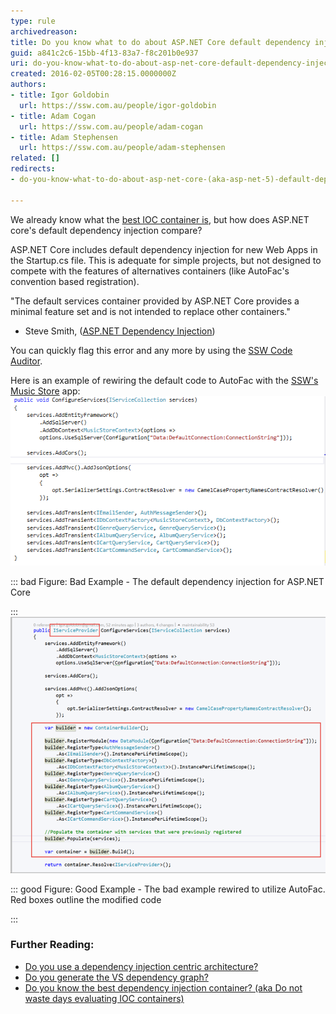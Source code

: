 ```yaml
---
type: rule
archivedreason: 
title: Do you know what to do about ASP.NET Core default dependency injection?
guid: a841c2c6-15bb-4f13-83a7-f8c201b0e937
uri: do-you-know-what-to-do-about-asp-net-core-default-dependency-injection
created: 2016-02-05T00:28:15.0000000Z
authors:
- title: Igor Goldobin
  url: https://ssw.com.au/people/igor-goldobin
- title: Adam Cogan
  url: https://ssw.com.au/people/adam-cogan
- title: Adam Stephensen
  url: https://ssw.com.au/people/adam-stephensen
related: []
redirects:
- do-you-know-what-to-do-about-asp-net-core-(aka-asp-net-5)-default-dependency-injection

---
```


We already know what the [best IOC container is](/_layouts/15/FIXUPREDIRECT.ASPX?WebId=3dfc0e07-e23a-4cbb-aac2-e778b71166a2&TermSetId=07da3ddf-0924-4cd2-a6d4-a4809ae20160&TermId=0aa194e1-2de9-4ed1-b430-444109d65a50), but how does ASP.NET core's default dependency injection compare?

ASP.NET Core includes default dependency injection for new Web Apps in the Startup.cs file. This is adequate for simple projects, but not designed to compete with the features of alternatives containers (like AutoFac's convention based registration).

"The default services container provided by ASP.NET Core provides a minimal feature set and is not intended to replace other containers."

- Steve Smith, ([ASP.NET Dependency Injection](http://docs.asp.net/en/latest/fundamentals/dependency-injection.html))

<!--endintro-->

You can quickly flag this error and any more by using the [SSW Code Auditor](https://www.ssw.com.au/ssw/CodeAuditor/).

Here is an example of rewiring the default code to AutoFac with the [SSW's Music Store](https://github.com/SSWConsulting/enterprise-musicstore-ui-angular2)  app:
![](SSW-DependencyInjection-Example-Default-Bad.png)

::: bad
Figure: Bad Example - The default dependency injection for ASP.NET Core

:::
![](SSW-DependencyInjection-Example-Default-Good.png)

::: good
Figure: Good Example - The bad example rewired to utilize AutoFac. Red boxes outline the modified code


:::

### Further Reading:

* [Do you use a dependency injection centric architecture?](/do-you-use-a-dependency-injection-centric-architecture)
* [Do you generate the VS dependency graph?](/Pages/DoYouGenerateTheVSDependencyGraph.aspx)
* [Do you know the best dependency injection container? (aka Do not waste days evaluating IOC containers)](/do-you-know-the-best-dependency-injection-container-aka-do-not-waste-days-evaluating-ioc-containers)
